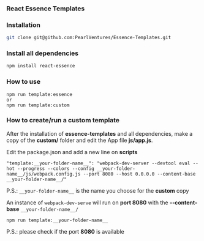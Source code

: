 ### React Essence Templates

### Installation
```bash
git clone git@github.com:PearlVentures/Essence-Templates.git
```

### Install all dependencies
```bash
npm install react-essence
```

### How to use
```
npm run template:essence
or
npm run template:custom
```

### How to create/run a custom template
After the installation of **essence-templates** and all dependencies, make a copy of the **custom/** folder and edit the App file **js/app.js**.

Edit the package.json and add a new line on **scripts** 
```
"template:__your-folder-name__": "webpack-dev-server --devtool eval --hot --progress --colors --config __your-folder-name__/js/webpack.config.js --port 8080 --host 0.0.0.0 --content-base __your-folder-name__/"
```
P.S.: `__your-folder-name__` is the name you choose for the **custom** copy

An instance of `webpack-dev-serve` will run on **port 8080** with the **--content-base** `__your-folder-name__/`
```
npm run template:__your-folder-name__
```

P.S.: please check if the port **8080** is available
